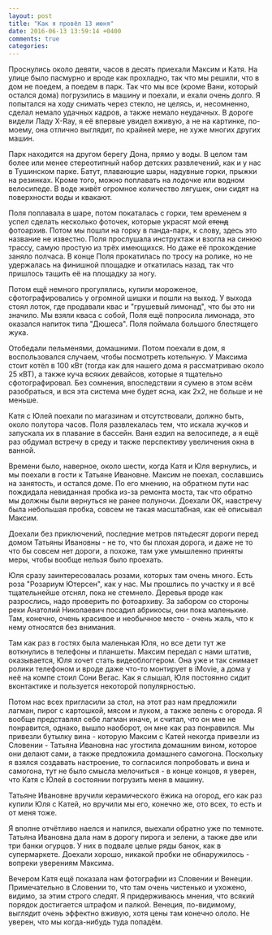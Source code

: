 ```yaml
---
layout: post
title: "Как я провёл 13 июня"
date: 2016-06-13 13:59:14 +0400
comments: true
categories: 
---
```

Проснулись около девяти, часов в десять приехали Максим и Катя. На улице было пасмурно и вроде как прохладно, так что мы решили, что в дом не поедем, а поедем в парк. Так что мы все (кроме Вани, который остался дома) погрузились в машину и поехали, и ехали очень долго. Я попытался на ходу снимать через стекло, не целясь, и, несомненно, сделал немало удачных кадров, а также немало неудачных. В дороге видели Ладу X-Ray, я её впервые увидел вживую, а не на картинке, по-моему, она отлично выглядит, по крайней мере, не хуже многих других машин. 

Парк находится на другом берегу Дона, прямо у воды. В целом там более или менее стереотипный набор детских развлечений, как и у нас в Тушинском парке. Батут, плавающие шары, надувные горки, прыжки на резинках. Кроме того, можно поплавать на лодочке или водном велосипеде. В воде живёт огромное количество лягушек, они сидят на поверхности воды и квакают.

Поля поплавала в шаре, потом покаталась с горки, тем временем я успел сделать несколько фоточек, которые украсят мой ~~стенд~~ фотоархив. Потом мы пошли на горку в панда-парк, к слову, здесь это название не известно. Поля прослушала инструктаж и взогла на синюю трассу, самую простую из трёх имеющихся. Но даже её прохождение заняло полчаса. В конце Поля прокатилась по тросу на ролике, но не удержалась на финишной площадке и откатилась назад, так что пришлось тащить её на площадку за ногу.

Потом ещё немного прогулялись, купили мороженое, сфотографировались у огромной шишки и пошли на выход. У выхода стоял лоток, где продавали квас и "грушевый лимонад", что бы это ни значило. Мы взяли кваса с собой, Поля ещё попросила лимонада, это оказался напиток типа "Дюшеса". Поля поймала большого блестящего жука.

Отобедали пельменями, домашними. Потом поехали в дом, я воспользовался случаем, чтобы посмотреть котельную. У Максима стоит котёл в 100 кВт (тогда как для нашего дома я рассматриваю около 25 кВТ), а также куча всяких девайсов, которые я тщательно сфотографировал. Без сомнения, впоследствии я сумею в этом всём разобраться, и вся эта система мне будет ясна, как 2х2, не больше и не меньше.

Катя с Юлей поехали по магазинам и отсутствовали, должно быть, около полутора часов. Поля развлекалась тем, что искала жучков и запускала их в плавание в бассейн. Ваня ездил на велосипеде, а я ещё раз обдумал встречу в среду и также перспективу увеличения окна в ванной. 

Времени было, наверное, около шести, когда Катя и Юля вернулись, и мы поехали в гости к Татьяне Ивановне. Максим не поехал, сославшись на занятость, и остался доме. По его мнению, на обратном пути нас пождидала невиданная пробка из-за ремонта моста, так что обратно мы должны были вернуться не ранее полуночи. Доехали ОК, навстречу была небольшая пробка, совсем не такая масштабная, как её описывал Максим.

Доехали без приключений, последние метров пятьдесят дороги перед домом Татьяны Ивановны - не то, что бы плохая дорога, и даже не то что бы совсем нет дороги, а похоже, там уже умышленно приняты меры, чтобы вообще нельзя было проехать.

Юля сразу заинтересовалась розами, которых там очень много. Есть роза "Розариум Ютерсен", как у нас. Мы прошлись по участку и я всё тщательнейше отснял, пока не стемнело. Деревья вроде как разрослись, надо проверить по фотоархиву. За забором со стороны реки Анатолий Николаевич посадил абрикосы, они пока маленькие. Там, конечно, очень красивое и необычное место - очень жаль, что к нему относятся без внимания.

Там как раз в гостях была маленькая Юля, но все дети тут же воткнулись в телефоны и планшеты. Максим передал с нами штатив, оказывается, Юля хочет стать видеоблоггером. Она уже и так снимает ролики телефоном и вроде даже что-то монтирует в iMovie, а дома у неё на компе стоил Сони Вегас. Как я слышал, Юля постоянно сидит вконтактике и пользуется некоторой популярностью.

Потом нас всех пригласили за стол, на этот раз нам предложили лагман, пирог с картошкой, мясом и луком, а также зелень с огорода. Я вообще представлял себе лагман иначе, и считал, что он мне не понравится, однако, вышло наоборот, он мне как раз понравился. Мы привезли бутылку вина - которую Максим с Катей некогда привезли из Словении - Татьяна Ивановна нас угостила домашним вином, которое они делают сами, а также предложила домашнего самогона. Поскольку я взялся создавать настроение, то согласился попробовать и вина и самогона, тут не было смысла мелочиться - в конце концов, я уверен, что Катя с Юлей в состоянии погрузить меня в машину.

Татьяне Ивановне вручили керамического ёжика на огород, его как раз купили Юля с Катей, но вручили мы его, конечно же, ото всех, то есть и от меня тоже.

Я вполне отчётливо наелся и напился, выехали обратно уже по темноте. Татьяна Ивановна дала нам в дорогу пирога и зелени, а также две или три банки огурцов. У них в подвале целые ряды банок, как в супермаркете. Доехали хорошо, никакой пробки не обнаружилось - вопреки уверениям Максима.

Вечером Катя ещё показала нам фотографии из Словении и Венеции. Примечательно в Словении то, что там очень чистенько и ухожено, видимо, за этим строго следят. Я придерживаюсь мнения, что всякий порядок достигается штрафом и палкой. Венеция, по-видимому, выглядит очень эффектно вживую, хотя цены там конечно ололо. Не уверен, что мы когда-нибудь туда попадём.